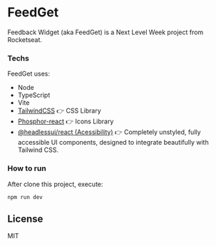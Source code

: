 # FeedGet
Feedback Widget (aka FeedGet) is a Next Level Week project from Rocketseat.

### Techs
FeedGet uses:
* Node
* TypeScript
* Vite
* [TailwindCSS](https://tailwindcss.com/) 👉 CSS Library
* [Phosphor-react](https://github.com/phosphor-icons/phosphor-home) 👉 Icons Library
* [@headlessui/react (Acessibility)](https://headlessui.dev/) 👉 Completely unstyled, fully accessible UI components, designed to integrate beautifully with Tailwind CSS.

### How to run
After clone this project, execute:

```
npm run dev
```

License
----
MIT
